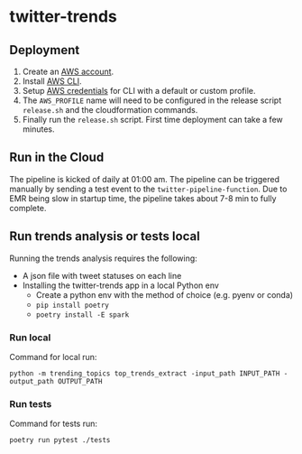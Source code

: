 # twitter-trends

## Deployment

1. Create an [AWS account](https://aws.amazon.com/premiumsupport/knowledge-center/create-and-activate-aws-account/).
2. Install [AWS CLI](https://docs.aws.amazon.com/cli/latest/userguide/getting-started-install.html).
3. Setup [AWS credentials](https://docs.aws.amazon.com/cli/latest/userguide/cli-configure-files.html) for CLI with a default or custom profile.
4. The `AWS_PROFILE` name will need to be configured in the release script `release.sh` and the cloudformation commands.
5. Finally run the `release.sh` script. First time deployment can take a few minutes.

## Run in the Cloud
The pipeline is kicked of daily at 01:00 am. The pipeline can be triggered manually by sending a test event to the `twitter-pipeline-function`. Due to EMR being slow in startup time, the pipeline takes about 7-8 min to fully complete.

## Run trends analysis or tests local
Running the trends analysis requires the following:
- A json file with tweet statuses on each line
- Installing the twitter-trends app in a local Python env
  - Create a python env with the method of choice (e.g. pyenv or conda)
  - `pip install poetry`
  - `poetry install -E spark`

### Run local
Command for local run:
```
python -m trending_topics top_trends_extract -input_path INPUT_PATH -output_path OUTPUT_PATH
```

### Run tests
Command for tests run:
```
poetry run pytest ./tests
```